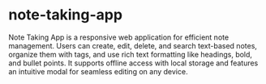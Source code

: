 # note-taking-app
Note Taking App is a responsive web application for efficient note management. Users can create, edit, delete, and search text-based notes, organize them with tags, and use rich text formatting like headings, bold, and bullet points. It supports offline access with local storage and features an intuitive modal for seamless editing on any device.
